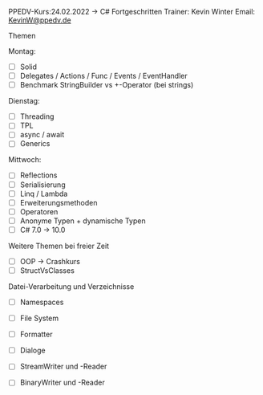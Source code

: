 PPEDV-Kurs:24.02.2022 -> C# Fortgeschritten
Trainer: Kevin Winter
Email: KevinW@ppedv.de

Themen

Montag:

- [ ] Solid 
- [ ] Delegates / Actions / Func / Events / EventHandler
- [ ] Benchmark StringBuilder vs +-Operator (bei strings)

Dienstag:
- [ ] Threading
- [ ] TPL
- [ ] async / await
- [ ] Generics

Mittwoch:
- [ ] Reflections 
- [ ] Serialisierung
- [ ] Linq / Lambda 
- [ ] Erweiterungsmethoden  
- [ ] Operatoren
- [ ] Anonyme Typen + dynamische Typen 
- [ ] C# 7.0 -> 10.0

Weitere Themen bei freier Zeit
- [ ] OOP -> Crashkurs
- [ ] StructVsClasses 

Datei-Verarbeitung und Verzeichnisse
- [ ] Namespaces
- [ ] File System
- [ ] Formatter
- [ ] Dialoge
- [ ] StreamWriter und -Reader
- [ ] BinaryWriter und -Reader









